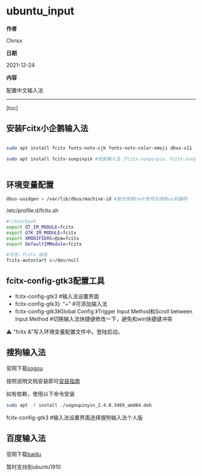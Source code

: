# ubuntu_input

**作者**

Chrisx

**日期**

2021-12-24

**内容**

配置中文输入法

----

[toc]

## 安装Fcitx小企鹅输入法

```sh

sudo apt install fcitx fonts-noto-cjk fonts-noto-color-emoji dbus-x11   #安装输入法核心和框架，cjk字体

sudo apt install fcitx-sunpinyin #安装输入法（fcitx-sunpinyin、fcitx-sunpinyin、fcitx-sunpinyin选一种）
 
```

## 环境变量配置

```sh
dbus-uuidgen > /var/lib/dbus/machine-id #首先使用root账号生成dbus机器码

```

/etc/profile.d/fcitx.sh

```sh
#!/bin/bash
export QT_IM_MODULE=fcitx
export GTK_IM_MODULE=fcitx
export XMODIFIERS=@im=fcitx
export DefaultIMModule=fcitx

#可选，fcitx 自启
fcitx-autostart &>/dev/null
```

## fcitx-config-gtk3配置工具

* fcitx-config-gtk3   #输入法设置界面
* fcitx-config-gtk3》“+”  #可添加输入法
* fcitx-config-gtk3》Global Config 》Trigger Input Method和Scroll between Input Method #切换输入法快捷键修改一下，避免和win快捷键冲突

:warning: "fcitx &"写入环境变量配置文件中。登陆启动。

## 搜狗输入法

官网下载[sogou](https://pinyin.sogou.com/)

按照说明文档安装即可[安装指南](https://pinyin.sogou.com/linux/help.php)

如有依赖，使用以下命令安装

```sh
sudo apt -f install ./sogoupinyin_2.4.0.3469_amd64.deb

```

fcitx-config-gtk3   #输入法设置界面选择搜狗输入法个人版

## 百度输入法

官网下载[baidu](https://shurufa.baidu.com/)

暂时支持到ubuntu1910

